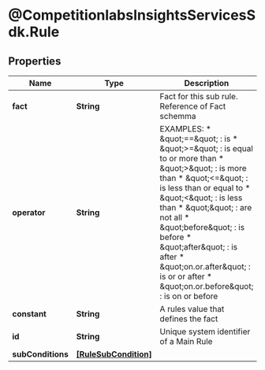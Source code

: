 # @CompetitionlabsInsightsServicesSdk.Rule

## Properties

Name | Type | Description | Notes
------------ | ------------- | ------------- | -------------
**fact** | **String** | Fact for this sub rule. Reference of Fact schemma | 
**operator** | **String** | EXAMPLES: * \&quot;&#x3D;&#x3D;\&quot; : is * \&quot;&gt;&#x3D;\&quot; : is equal to or more than * \&quot;&gt;\&quot; : is more than * \&quot;&lt;&#x3D;\&quot; : is less than or equal to * \&quot;&lt;\&quot; : is less than * \&quot;\&quot; : are not all * \&quot;before\&quot; : is before * \&quot;after\&quot; : is after * \&quot;on.or.after\&quot; : is or or after * \&quot;on.or.before\&quot; : is on or before  | 
**constant** | **String** | A rules value that defines the fact | 
**id** | **String** | Unique system identifier of a Main Rule | [readonly] 
**subConditions** | [**[RuleSubCondition]**](RuleSubCondition.md) |  | 



